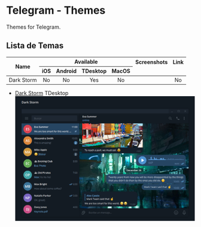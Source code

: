 # Telegram - Themes
Themes for Telegram.

## Lista de Temas
<table>
  <thead>
    <tr>
      <th style="text-align: center" rowspan="2" colspan="1">Name</th>
      <th style="text-align: center" rowspan="1" colspan="4">Available</th>
      <th style="text-align: center" rowspan="1" colspan="1">Screenshots</th>
      <th style="text-align: center" rowspan="1" colspan="1">Link</th>
    </tr>
    <tr>
      <th style="text-align: center">iOS</th>
      <th style="text-align: center">Android</th>
      <th style="text-align: center">TDesktop</th>
      <th style="text-align: center">MacOS</th>
    </tr>
  </thead>
  <tbody style="text-align: center">
    <tr>
      <td>Dark Storm</td>
      <td>No</td>
      <td>No</td>
      <td>Yes</td>
      <td>No</td>
      <td></td>
      <td>No</td>
    </tr>
  </tbody>
  <tfoot>
  </tfoot>
</table>

* [Dark Storm](https://t.me/addtheme/dark_storm)
TDesktop
![Dark Storm](./dark_storm/tdesktop/dark-storm-tdesktop.png)
